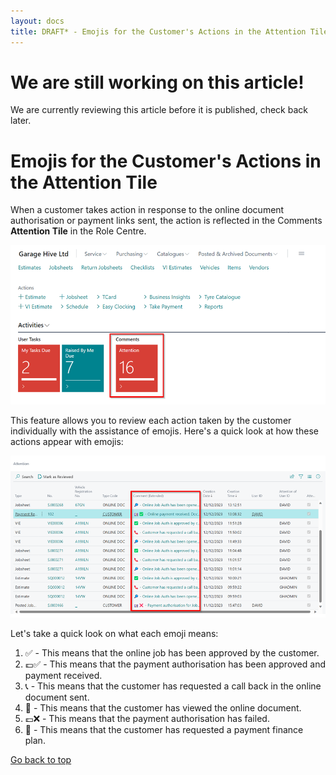 ```yaml
---
layout: docs
title: DRAFT* - Emojis for the Customer's Actions in the Attention Tile
---
```


<a name="top"></a>

# We are still working on this article!
We are currently reviewing this article before it is published, check back later.

# Emojis for the Customer's Actions in the Attention Tile
When a customer takes action in response to the online document authorisation or payment links sent, the action is reflected in the Comments **Attention Tile** in the Role Centre. 

   ![](media/garagehive-attention-emojis1.png)

This feature allows you to review each action taken by the customer individually with the assistance of emojis. Here's a quick look at how these actions appear with emojis:

   ![](media/garagehive-attention-emojis2.png)

Let's take a quick look on what each emoji means:

1. ✅ - This means that the online job has been approved by the customer.
2. 💷✅ - This means that the payment authorisation has been approved and payment received.
3. 📞 - This means that the customer has requested a call back in the online document sent.
4. 🔎 - This means that the customer has viewed the online document.
5. 💷❌ - This means that the payment authorisation has failed.
6. 🏦 - This means that the customer has requested a payment finance plan.


[Go back to top](#top)